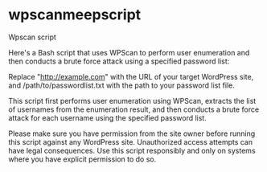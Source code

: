 # wpscanmeepscript
Wpscan script


Here's a Bash script that uses WPScan to perform user enumeration and then conducts a brute force attack using a specified password list:

Replace "http://example.com" with the URL of your target WordPress site, and /path/to/passwordlist.txt with the path to your password list file.

This script first performs user enumeration using WPScan, extracts the list of usernames from the enumeration result, and then conducts a brute force attack for each username using the specified password list.

Please make sure you have permission from the site owner before running this script against any WordPress site. Unauthorized access attempts can have legal consequences. Use this script responsibly and only on systems where you have explicit permission to do so.
